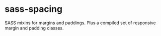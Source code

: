 # sass-spacing
SASS mixins for margins and paddings. Plus a compiled set of responsive margin and padding classes.
